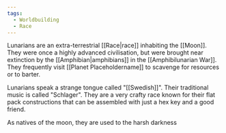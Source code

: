 ```yaml
---
tags:
  - Worldbuilding
  - Race
---
```

Lunarians are an extra-terrestrial [[Race|race]] inhabiting the [[Moon]]. They were once a highly advanced civilisation, but were brought near extinction by the [[Amphibian|amphibians]] in the [[Amphibilunarian War]]. They frequently visit [[Planet Placeholdername]] to scavenge for resources or to barter.

Lunarians speak a strange tongue called "[[Swedish]]". Their traditional music is called "Schlager". They are a very crafty race known for their flat pack constructions that can be assembled with just a hex key and a good friend.

As natives of the moon, they are used to the harsh darkness 